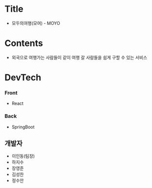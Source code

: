 # Title
 * 모두의여행(모여) - MOYO

# Contents
 * 외국으로 여행가는 사람들이 같이 여행 갈 사람들을 쉽게 구할 수 있는 서비스

# DevTech
 ### Front
   * React
 ### Back
   * SpringBoot

## 개발자
 * 이인동(팀장)
 * 하지수
 * 장영준
 * 김성찬
 * 정수안